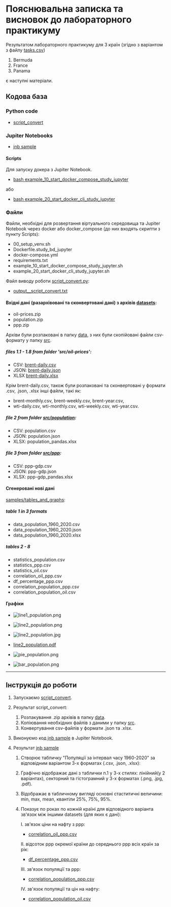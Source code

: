 # Пояснювальна записка та висновок до лабораторного практикуму

Результатом лабораторного практикуму для 3 країн (згідно з варіантом з файлу [tasks.csv](labs/lab7/tasks.csv))

1. Bermuda
2. France
3. Panama

є наступні матеріали.

## Кодова база

### Python code

- [script_convert](Python_projects/Data_analysis_project/samples/script_convert.py)


### Jupiter Notebooks

- [jnb sample](Python_projects/Data_analysis_project/samples/sample.ipynb)


#### Scripts
Для запуску докера з Jupiter Notebook.
- [bash example_10_start_docker_compose_study_jupyter](Python_projects/Data_analysis_project/example_10_start_docker_compose_study_jupyter.sh)

або
- [bash example_20_start_docker_cli_study_jupyter](Python_projects/Data_analysis_project/example_20_start_docker_cli_study_jupyter.sh)


### Файли

Файли, необхідні для розвертання віртуального середовища та Jupiter Notebook через docker або docker_compose (до них входять скрипти з пункту Scripts):
- 00_setup_venv.sh
- Dockerfile.study_bd_jupyter
- docker-compose.yml
- requirements.txt
- example_10_start_docker_compose_study_jupyter.sh
- example_20_start_docker_cli_study_jupyter.sh

Файл виводу роботи [script_convert.py](Python_projects/Data_analysis_project/samples/script_convert.py):
- [output__script_convert.txt](Python_projects/Data_analysis_project/samples/output__script_convert.txt)

#### Вхідні дані (разархівовані та сконвертовані дані) з архівів [datasets](Python_projects/Data_analysis_project/datasets):

- oil-prices.zip
- population.zip
- ppp.zip

Архіви були розпаковані в папку [data](Python_projects/Data_analysis_project/data), з них були скопійовані файли csv-формату у папку [src](Python_projects/Data_analysis_project/src).

##### files 1.1 - 1.8 from folder 'src/oil-prices':

- CSV: [brent-daily.csv](Python_projects/Data_analysis_project/src/oil-prices/brent-daily.csv)
- JSON: [brent-daily.json](Python_projects/Data_analysis_project/src/oil-prices/brent-daily.json)
- XLSX [brent-daily.xlsx](Python_projects/Data_analysis_project/src/oil-prices/brent-daily_pandas.xlsx)

Крім brent-daily.csv, також були розпаковані та сконвертовані у формати .csv, .json, .xlsx інші файли, такі як: 
- brent-monthly.csv, brent-weekly.csv, brent-year.csv, 
- wti-daily.csv, wti-monthly.csv, wti-weekly.csv, wti-year.csv.

##### file 2 from folder [src/population](Python_projects/Data_analysis_project/src/population):

- CSV: population.csv
- JSON: population.json
- XLSX: population_pandas.xlsx

##### file 3 from folder [src/ppp](Python_projects/Data_analysis_project/src/ppp):

- CSV: ppp-gdp.csv
- JSON: ppp-gdp.json
- XLSX: ppp-gdp_pandas.xlsx

#### Сгенеровані нові дані
  
[samples/tables_and_graphs](Python_projects/Data_analysis_project/samples/tables_and_graphs):  
  
##### table 1 in 3 formats

- data_population_1960_2020.csv
- data_population_1960_2020.json
- data_population_1960_2020.xlsx

##### tables 2 - 8

- statistics_population.csv
- statistics_ppp.csv
- statistics_oil.csv
- correlation_oil_ppp.csv
- df_percentage_ppp.csv
- correlation_population_ppp.csv
- correlation_population_oil.csv

#### Графіки

- ![line1_population.png](Python_projects/Data_analysis_project/samples/tables_and_graphs/line1_population.png)

- ![line2_population.png](Python_projects/Data_analysis_project/samples/tables_and_graphs/line2_population.png)
- ![line2_population.jpg](Python_projects/Data_analysis_project/samples/tables_and_graphs/line2_population.jpg)
- [line2_population.pdf](Python_projects/Data_analysis_project/samples/tables_and_graphs/line2_population.pdf)

- ![pie_population.png](Python_projects/Data_analysis_project/samples/tables_and_graphs/pie_population.png)
- ![bar_population.png](Python_projects/Data_analysis_project/samples/tables_and_graphs/bar_population.png)

---

## Інструкція до роботи

1. Запускаємо [script_convert](Python_projects/Data_analysis_project/samples/script_convert.py).

2. Результат script_convert:
    1. Розпакування .zip архівів в папку [data](Python_projects/Data_analysis_project/data).
    2. Копіювання необхідних файлів з даними у папку [src](Python_projects/Data_analysis_project/src).
    3. Конвертування csv-файлів у формати .json та .xlsx.

3. Виконуємо код [jnb sample](Python_projects/Data_analysis_project/samples/sample.ipynb) в Jupiter Notebook.

4. Результат [jnb sample](Python_projects/Data_analysis_project/samples/sample.ipynb)
    1. Створює табличку "Популяції за інтервал часу 1960-2020" за відповідним варіантом 3-х форматах (.csv, .json, .xlsx):
    2. Графічно відображає дані з таблички п.1 у 3-х стилях: лінійний(у 2 варіантах), секторний та гістограмний у 3-х форматах (.png, .jpg, .pdf).
    3. Відображає в табличному вигляді основні стаститичні величини: min, max, mean, квантіли 25%, 75%, 95%. 
    4. Показує по роках по кожній країні для відповідного варіанта зв'язок між іншими datasets (для яких є дані):
        
        I. зв'язок ціни на нафту з ppp:
          * [correlation_oil_ppp.csv](Python_projects/Data_analysis_project/samples/tables_and_graphs/correlation_oil_ppp.csv)
        
        II. відсоток ppp окремої країни до середнього ppp всіх країн за рік:
          * [df_percentage_ppp.csv](Python_projects/Data_analysis_project/samples/tables_and_graphs/df_percentage_ppp.csv)
        
        III. зв'язок популяції та ppp:
          * [correlation_population_ppp.csv](Python_projects/Data_analysis_project/samples/tables_and_graphs/correlation_population_ppp.csv)
        
        IV. зв'язок популяції та цін на нафту:
          * [correlation_population_oil.csv](Python_projects/Data_analysis_project/samples/tables_and_graphs/correlation_population_oil.csv)
       
